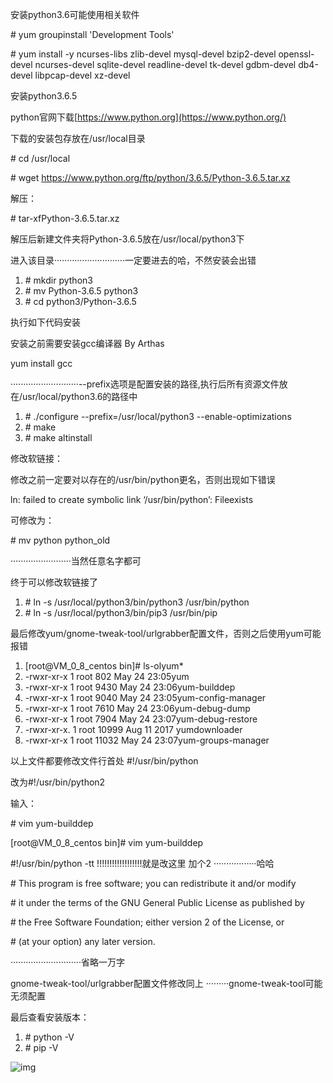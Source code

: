 安装python3.6可能使用相关软件



\# yum groupinstall 'Development Tools'



\# yum install -y ncurses-libs zlib-devel mysql-devel bzip2-devel openssl-devel ncurses-devel sqlite-devel readline-devel tk-devel gdbm-devel db4-devel libpcap-devel xz-devel



安装python3.6.5



python官网下载[https://www.python.org](https://www.python.org/)



下载的安装包存放在/usr/local目录



\# cd /usr/local



\# wget https://www.python.org/ftp/python/3.6.5/Python-3.6.5.tar.xz



解压：



\# tar-xfPython-3.6.5.tar.xz



解压后新建文件夹将Python-3.6.5放在/usr/local/python3下



进入该目录····························一定要进去的哈，不然安装会出错

1. \# mkdir python3
2. \# mv Python-3.6.5 python3
3. \# cd python3/Python-3.6.5

执行如下代码安装



安装之前需要安装gcc编译器     By Arthas

yum install gcc



···························--prefix选项是配置安装的路径,执行后所有资源文件放在/usr/local/python3.6的路径中

1. \# ./configure --prefix=/usr/local/python3 --enable-optimizations
2. \# make
3. \# make altinstall

修改软链接：



修改之前一定要对以存在的/usr/bin/python更名，否则出现如下错误



ln: failed to create symbolic link ‘/usr/bin/python’: Fileexists



可修改为：



\# mv python python_old



························当然任意名字都可



终于可以修改软链接了

1. \# ln -s /usr/local/python3/bin/python3 /usr/bin/python
2. \# ln -s /usr/local/python3/bin/pip3 /usr/bin/pip

最后修改yum/gnome-tweak-tool/urlgrabber配置文件，否则之后使用yum可能报错

1. [root@VM_0_8_centos bin]# ls-olyum*
2. -rwxr-xr-x  1 root   802 May 24 23:05yum
3. -rwxr-xr-x  1 root  9430 May 24 23:06yum-builddep
4. -rwxr-xr-x  1 root  9040 May 24 23:05yum-config-manager
5. -rwxr-xr-x  1 root  7610 May 24 23:06yum-debug-dump
6. -rwxr-xr-x  1 root  7904 May 24 23:07yum-debug-restore
7. -rwxr-xr-x. 1 root 10999 Aug 11  2017 yumdownloader
8. -rwxr-xr-x  1 root 11032 May 24 23:07yum-groups-manager

以上文件都要修改文件行首处 #!/usr/bin/python



改为#!/usr/bin/python2



输入：



\# vim yum-builddep



[root@VM_0_8_centos bin]# vim yum-builddep



\#!/usr/bin/python -tt        !!!!!!!!!!!!!!!!!!就是改这里 加个2 ·················哈哈



\# This program is free software; you can redistribute it and/or modify



\# it under the terms of the GNU General Public License as published by



\# the Free Software Foundation; either version 2 of the License, or



\# (at your option) any later version.



····························省略一万字



gnome-tweak-tool/urlgrabber配置文件修改同上 ·········gnome-tweak-tool可能无须配置



最后查看安装版本：

1. \# python -V
2. \# pip -V

![img](E:/youdaoyun/m18326661192@163.com/1d059ff4f0814dc5ada0aaea8074ceee/a48547bc422e4f388fdb1c351acc7f21.png)




